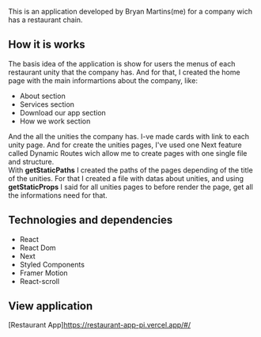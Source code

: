 This is an application developed by Bryan Martins(me) for a company wich has a restaurant chain. 

## How it is works

The basis idea of the application is show for users the menus of each restaurant unity that the company has. And for that, I created the home page with the main informartions about the company, like: 

- About section
- Services section
- Download our app section
- How we work section

And the all the unities the company has. I-ve made cards with link to each unity page. And for create the unities pages, I've used one Next feature called Dynamic Routes wich allow me to create pages with one single file and structure.  
With **getStaticPaths** I created the paths of the pages depending of the title of the unities. For that I created a file with datas about unities, and using **getStaticProps** I said for all unities pages to before render the page, get all the informations need for that.

## Technologies and dependencies

- React
- React Dom
- Next
- Styled Components
- Framer Motion
- React-scroll

## View application

[Restaurant App]https://restaurant-app-pi.vercel.app/#/
